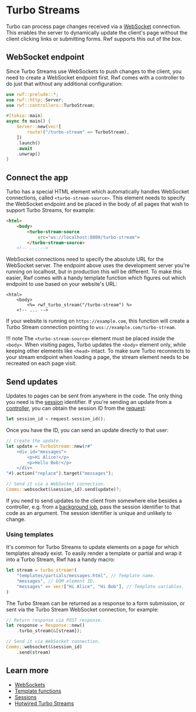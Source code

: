 # Turbo Streams

Turbo can process page changes received via a [WebSocket](../../controllers/websockets.md) connection. This enables the server to dynamically update the client's page without the client clicking links or submitting forms. Rwf supports this out of the box.

## WebSocket endpoint

Since Turbo Streams use WebSockets to push changes to the client, you need to create a WebSocket endpoint first. Rwf comes with a controller to do just that without any additional configuration:

```rust
use rwf::prelude::*;
use rwf::http::Server;
use rwf::controllers::TurboStream;

#[tokio::main]
async fn main() {
    Server::new(vec![
        route!("/turbo-stream" => TurboStream),
    ])
    .launch()
    .await
    .unwrap()
}
```

## Connect the app

Turbo has a special HTML element which automatically handles WebSocket connections, called `<turbo-stream-source>`. This element needs to specify the WebSocket endpoint and be placed in the body of all pages that wish to support Turbo Streams, for example:

```html
<html>
    <body>
        <turbo-stream-source
            src="ws://localhost:8000/turbo-stream">
        </turbo-stream-source>
    <!-- ... -->
```

WebSocket connections need to specify the absolute URL for the WebSocket server. The endpoint above uses the development server you're running on localhost, but in production this will be different. To make this easier, Rwf comes with a handy template function which figures out which endpoint to use based on your website's URL:

```erb
<html>
    <body>
        <%= rwf_turbo_stream("/turbo-stream") %>
    <!-- ... -->
```

If your website is running on `https://example.com`, this function will create a Turbo Stream connection pointing to `wss://example.com/turbo-stream`.

!!! note
    The `<turbo-stream-source>` element must be placed inside the `<body>`. When visiting pages, Turbo updates the `<body>` element only, while keeping other elements like `<head>` intact. To make sure
    Turbo reconnects to your stream endpoint when loading a page, the stream element needs to be recreated on each page visit.

## Send updates

Updates to pages can be sent from anywhere in the code. The only thing you need is the [session](../../controllers/sessions.md) identifier. If you're sending an update from a [controller](../../controllers/index.md), you can obtain the session ID from the [request](../../controllers/request.md):

```rust
let session_id = request.session_id();
```

Once you have the ID, you can send an update directly to that user:

```rust
// Create the update.
let update = TurboStream::new(r#"
    <div id="messages">
        <p>Hi Alice!</p>
        <p>Hello Bob!</p>
    </div>
"#).action("replace").target("messages");

// Send it via a WebSocket connection.
Comms::websocket(&session_id).send(update)?;
```

If you need to send updates to the client from somewhere else besides a controller, e.g. from a [background job](../../background-jobs/index.md), pass the session identifier to that code as an argument. The session identifier is unique and unlikely to change.

### Using templates

It's common for Turbo Streams to update elements on a page for which templates already exist. To easily render a template or partial and wrap it into a Turbo Stream, Rwf has a handy macro:

```rust
let stream = turbo_stream!(
    "templates/partials/messages.html", // Template name.
    "messages", // DOM element ID.
    "messages" => vec!["Hi Alice", "Hi Bob"], // Template variables.
)
```

The Turbo Stream can be returned as a response to a form submission, or sent via the Turbo Stream WebSocket connection, for example:

```rust
// Return response via POST response.
let response = Response::new()
    .turbo_stream(&[stream]);

// Send it via WebSocket connection.
Comms::websocket(&session_id)
    .send(stream)
```

## Learn more

- [WebSockets](../../controllers/websockets.md)
- [Template functions](../templates/functions/index.md)
- [Sessions](../../controllers/sessions.md)
- [Hotwired Turbo Streams](https://turbo.hotwired.dev/handbook/streams)
